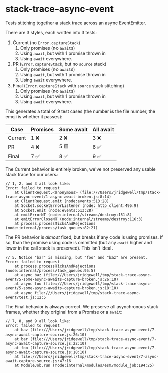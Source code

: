 # stack-trace-async-event

Tests stitching together a stack trace across an async EventEmitter.

There are 3 styles, each written into 3 tests:

1. Current (no `Error.captureStack`)
   1. Only promises (no `await`s)
   2. Using `await`, but with 1 promise thrown in
   3. Using `await` everywhere.
2. PR (`Error.captureStack`, but no `source` stack)
   1. Only promises (no `await`s)
   2. Using `await`, but with 1 promise thrown in
   3. Using `await` everywhere.
3. Final (`Error.captureStack` with `source` stack stitching)
   1. Only promises (no `await`s)
   2. Using `await`, but with 1 promise thrown in
   3. Using `await` everywhere.

This generates a total of 9 test cases (the number is the file number, the emoji is whether it passes):

| Case    | Promises  | Some await  | All await  |
|---------|-----------|-------------|------------|
| Current | 1 ❌      | 2 ❌        | 3 ❌       |
| PR      | 4 ❌      | 5 🟨        | 6 ✅       |
| Final   | 7 ✅      | 8 ✅        | 9 ✅       |


The Current behavior is entirely broken, we've not preserved any usable
stack trace for our users:

```
// 1, 2, and 3 all look like:
Error: failed to request
    at ClientRequest.<anonymous> (file:///Users/jridgewell/tmp/stack-trace-async-event/1-async-await-broken.js:8:14)
    at ClientRequest.emit (node:events:513:28)
    at Socket.socketErrorListener (node:_http_client:496:9)
    at Socket.emit (node:events:513:28)
    at emitErrorNT (node:internal/streams/destroy:151:8)
    at emitErrorCloseNT (node:internal/streams/destroy:116:3)
    at process.processTicksAndRejections (node:internal/process/task_queues:82:21)
```

The PR behavior is _almost_ fixed, but breaks if any code is using
promises. If so, than the promise using code is ommitted (but any
`await` higher and lower in the call stack is preserved). This isn't
ideal.

```
// 5. Notice "bar" is missing, but "foo" and "baz" are present.
Error: failed to request
    at process.processTicksAndRejections (node:internal/process/task_queues:95:5)
    at async baz (file:///Users/jridgewell/tmp/stack-trace-async-event/5-some-async-awaits-capture-broken.js:26:10)
    at async foo (file:///Users/jridgewell/tmp/stack-trace-async-event/5-some-async-awaits-capture-broken.js:18:10)
    at async file:///Users/jridgewell/tmp/stack-trace-async-event/test.js:12:5
```

The Final behavior is always correct. We preserve all asynchronous stack
frames, whether they original from a Promise or a `await`:

```
// 7, 8, and 9 all look like:
Error: failed to request
    at baz (file:///Users/jridgewell/tmp/stack-trace-async-event/7-async-await-capture-source.js:26:10)
    at bar (file:///Users/jridgewell/tmp/stack-trace-async-event/7-async-await-capture-source.js:22:10)
    at foo (file:///Users/jridgewell/tmp/stack-trace-async-event/7-async-await-capture-source.js:18:10)
    at file:///Users/jridgewell/tmp/stack-trace-async-event/7-async-await-capture-source.js:47:16
    at ModuleJob.run (node:internal/modules/esm/module_job:194:25)
```
